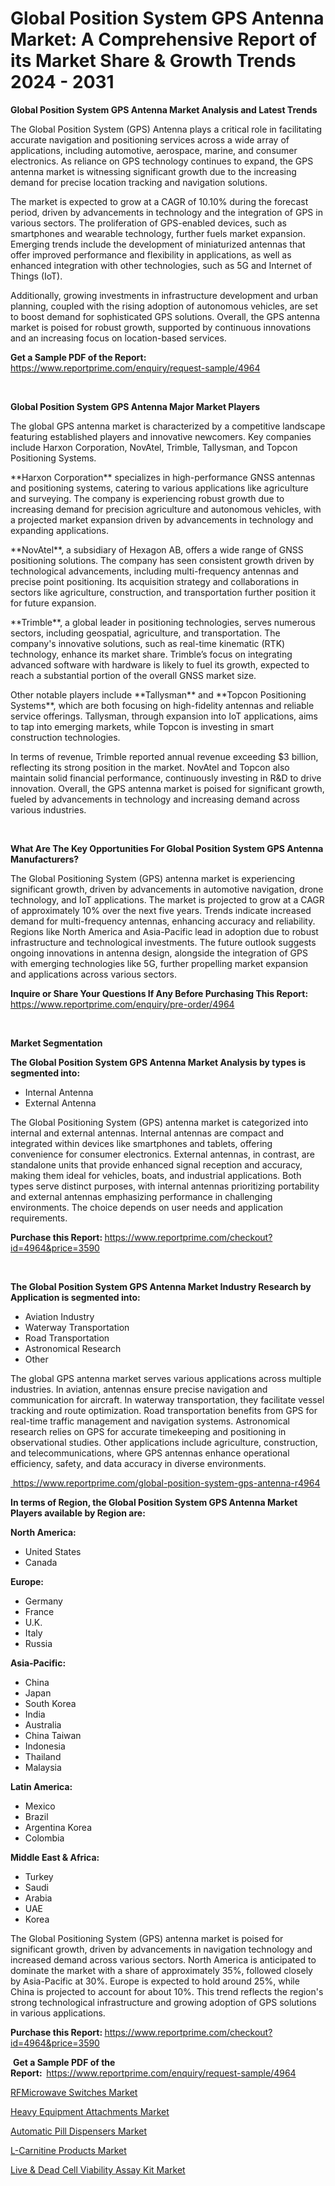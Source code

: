 <p><h1>Global Position System GPS Antenna Market: A Comprehensive Report of its Market Share & Growth Trends 2024 - 2031</h1></p><p><strong>Global Position System GPS Antenna Market Analysis and Latest Trends</strong></p>
<p><p>The Global Position System (GPS) Antenna plays a critical role in facilitating accurate navigation and positioning services across a wide array of applications, including automotive, aerospace, marine, and consumer electronics. As reliance on GPS technology continues to expand, the GPS antenna market is witnessing significant growth due to the increasing demand for precise location tracking and navigation solutions. </p><p>The market is expected to grow at a CAGR of 10.10% during the forecast period, driven by advancements in technology and the integration of GPS in various sectors. The proliferation of GPS-enabled devices, such as smartphones and wearable technology, further fuels market expansion. Emerging trends include the development of miniaturized antennas that offer improved performance and flexibility in applications, as well as enhanced integration with other technologies, such as 5G and Internet of Things (IoT). </p><p>Additionally, growing investments in infrastructure development and urban planning, coupled with the rising adoption of autonomous vehicles, are set to boost demand for sophisticated GPS solutions. Overall, the GPS antenna market is poised for robust growth, supported by continuous innovations and an increasing focus on location-based services.</p></p>
<p><strong>Get a Sample PDF of the Report:&nbsp;</strong> <a href="https://www.reportprime.com/enquiry/request-sample/4964?utm_campaign=1512&utm_medium=2&utm_source=Github&utm_content=ia&utm_term=27112024&utm_id=global-position-system-gps-antenna">https://www.reportprime.com/enquiry/request-sample/4964</a></p>
<p>&nbsp;</p>
<p><strong>Global Position System GPS Antenna Major Market Players</strong></p>
<p><p>The global GPS antenna market is characterized by a competitive landscape featuring established players and innovative newcomers. Key companies include Harxon Corporation, NovAtel, Trimble, Tallysman, and Topcon Positioning Systems.</p><p>**Harxon Corporation** specializes in high-performance GNSS antennas and positioning systems, catering to various applications like agriculture and surveying. The company is experiencing robust growth due to increasing demand for precision agriculture and autonomous vehicles, with a projected market expansion driven by advancements in technology and expanding applications.</p><p>**NovAtel**, a subsidiary of Hexagon AB, offers a wide range of GNSS positioning solutions. The company has seen consistent growth driven by technological advancements, including multi-frequency antennas and precise point positioning. Its acquisition strategy and collaborations in sectors like agriculture, construction, and transportation further position it for future expansion.</p><p>**Trimble**, a global leader in positioning technologies, serves numerous sectors, including geospatial, agriculture, and transportation. The company's innovative solutions, such as real-time kinematic (RTK) technology, enhance its market share. Trimble’s focus on integrating advanced software with hardware is likely to fuel its growth, expected to reach a substantial portion of the overall GNSS market size.</p><p>Other notable players include **Tallysman** and **Topcon Positioning Systems**, which are both focusing on high-fidelity antennas and reliable service offerings. Tallysman, through expansion into IoT applications, aims to tap into emerging markets, while Topcon is investing in smart construction technologies.</p><p>In terms of revenue, Trimble reported annual revenue exceeding $3 billion, reflecting its strong position in the market. NovAtel and Topcon also maintain solid financial performance, continuously investing in R&D to drive innovation. Overall, the GPS antenna market is poised for significant growth, fueled by advancements in technology and increasing demand across various industries.</p></p>
<p>&nbsp;</p>
<p><strong>What Are The Key Opportunities For Global Position System GPS Antenna Manufacturers?</strong></p>
<p><p>The Global Positioning System (GPS) antenna market is experiencing significant growth, driven by advancements in automotive navigation, drone technology, and IoT applications. The market is projected to grow at a CAGR of approximately 10% over the next five years. Trends indicate increased demand for multi-frequency antennas, enhancing accuracy and reliability. Regions like North America and Asia-Pacific lead in adoption due to robust infrastructure and technological investments. The future outlook suggests ongoing innovations in antenna design, alongside the integration of GPS with emerging technologies like 5G, further propelling market expansion and applications across various sectors.</p></p>
<p><strong>Inquire or Share Your Questions If Any Before Purchasing This Report:</strong> <a href="https://www.reportprime.com/enquiry/pre-order/4964?utm_campaign=1512&utm_medium=2&utm_source=Github&utm_content=ia&utm_term=27112024&utm_id=global-position-system-gps-antenna">https://www.reportprime.com/enquiry/pre-order/4964</a></p>
<p>&nbsp;</p>
<p><strong>Market Segmentation</strong></p>
<p><strong>The Global Position System GPS Antenna Market Analysis by types is segmented into:</strong></p>
<p><ul><li>Internal Antenna</li><li>External Antenna</li></ul></p>
<p><p>The Global Positioning System (GPS) antenna market is categorized into internal and external antennas. Internal antennas are compact and integrated within devices like smartphones and tablets, offering convenience for consumer electronics. External antennas, in contrast, are standalone units that provide enhanced signal reception and accuracy, making them ideal for vehicles, boats, and industrial applications. Both types serve distinct purposes, with internal antennas prioritizing portability and external antennas emphasizing performance in challenging environments. The choice depends on user needs and application requirements.</p></p>
<p><strong>Purchase this Report:&nbsp;</strong><a href="https://www.reportprime.com/checkout?id=4964&price=3590&utm_campaign=1512&utm_medium=2&utm_source=Github&utm_content=ia&utm_term=27112024&utm_id=global-position-system-gps-antenna">https://www.reportprime.com/checkout?id=4964&price=3590</a></p>
<p>&nbsp;</p>
<p><strong>The Global Position System GPS Antenna Market Industry Research by Application is segmented into:</strong></p>
<p><ul><li>Aviation Industry</li><li>Waterway Transportation</li><li>Road Transportation</li><li>Astronomical Research</li><li>Other</li></ul></p>
<p><p>The global GPS antenna market serves various applications across multiple industries. In aviation, antennas ensure precise navigation and communication for aircraft. In waterway transportation, they facilitate vessel tracking and route optimization. Road transportation benefits from GPS for real-time traffic management and navigation systems. Astronomical research relies on GPS for accurate timekeeping and positioning in observational studies. Other applications include agriculture, construction, and telecommunications, where GPS antennas enhance operational efficiency, safety, and data accuracy in diverse environments.</p></p>
<p><a href="https://www.reportprime.com/global-position-system-gps-antenna-r4964?utm_campaign=1512&utm_medium=2&utm_source=Github&utm_content=ia&utm_term=27112024&utm_id=global-position-system-gps-antenna">&nbsp;https://www.reportprime.com/global-position-system-gps-antenna-r4964</a></p>
<p><strong>In terms of Region, the Global Position System GPS Antenna Market Players available by Region are:</strong></p>
<p>
    <p> <strong> North America: </strong>
        <ul>
            <li>United States</li>
            <li>Canada</li>
        </ul>
        </p> 
    <p> <strong> Europe: </strong>
        <ul>
            <li>Germany</li>
            <li>France</li>
            <li>U.K.</li>
            <li>Italy</li>
            <li>Russia</li>
        </ul>
        </p> 
    <p> <strong> Asia-Pacific: </strong>
        <ul>
            <li>China</li>
            <li>Japan</li>
            <li>South Korea</li>
            <li>India</li>
            <li>Australia</li>
            <li>China Taiwan</li>
            <li>Indonesia</li>
            <li>Thailand</li>
            <li>Malaysia</li>
        </ul>
        </p> 
    <p> <strong> Latin America: </strong>
        <ul>
            <li>Mexico</li>
            <li>Brazil</li>
            <li>Argentina Korea</li>
            <li>Colombia</li>
        </ul>
        </p> 
    <p> <strong> Middle East & Africa: </strong>
        <ul>
            <li>Turkey</li>
            <li>Saudi</li>
            <li>Arabia</li>
            <li>UAE</li>
            <li>Korea</li>
        </ul>
    </p>
    </p>
<p><p>The Global Positioning System (GPS) antenna market is poised for significant growth, driven by advancements in navigation technology and increased demand across various sectors. North America is anticipated to dominate the market with a share of approximately 35%, followed closely by Asia-Pacific at 30%. Europe is expected to hold around 25%, while China is projected to account for about 10%. This trend reflects the region's strong technological infrastructure and growing adoption of GPS solutions in various applications.</p></p>
<p><strong>Purchase this Report: </strong><a href="https://www.reportprime.com/checkout?id=4964&price=3590&utm_campaign=1512&utm_medium=2&utm_source=Github&utm_content=ia&utm_term=27112024&utm_id=global-position-system-gps-antenna">https://www.reportprime.com/checkout?id=4964&price=3590</a></p>
<p>&nbsp;<strong>Get a Sample PDF of the Report:&nbsp;&nbsp;</strong><a href="https://www.reportprime.com/enquiry/request-sample/4964?utm_campaign=1512&utm_medium=2&utm_source=Github&utm_content=ia&utm_term=27112024&utm_id=global-position-system-gps-antenna">https://www.reportprime.com/enquiry/request-sample/4964</a></p>
<p><strong></strong></p>
<p><p><a href="https://github.com/willjis/Market-Research-Report-List-1/blob/main/rfmicrowave-switches-market.md?utm_campaign=1512&utm_medium=2&utm_source=Github&utm_content=ia&utm_term=27112024&utm_id=global-position-system-gps-antenna">RFMicrowave Switches Market</a></p><p><a href="https://www.linkedin.com/pulse/heavy-equipment-attachments-market-scopeexpected-see-xkd2e?utm_campaign=1512&utm_medium=2&utm_source=Github&utm_content=ia&utm_term=27112024&utm_id=global-position-system-gps-antenna">Heavy Equipment Attachments Market</a></p><p><a href="https://www.linkedin.com/pulse/investment-potential-automatic-pill-dispensers-market-sdiqe?utm_campaign=1512&utm_medium=2&utm_source=Github&utm_content=ia&utm_term=27112024&utm_id=global-position-system-gps-antenna">Automatic Pill Dispensers Market</a></p><p><a href="https://issuu.com/reportprime-2/docs/l-carnitine-products-market-size-20_7bb9448d8212b3?utm_campaign=1512&utm_medium=2&utm_source=Github&utm_content=ia&utm_term=27112024&utm_id=global-position-system-gps-antenna">L-Carnitine Products Market</a></p><p><a href="https://issuu.com/reportprime-2/docs/live-dead-cell-viability-assay-kit-_2547dcf077c838?utm_campaign=1512&utm_medium=2&utm_source=Github&utm_content=ia&utm_term=27112024&utm_id=global-position-system-gps-antenna">Live & Dead Cell Viability Assay Kit Market</a></p></p>